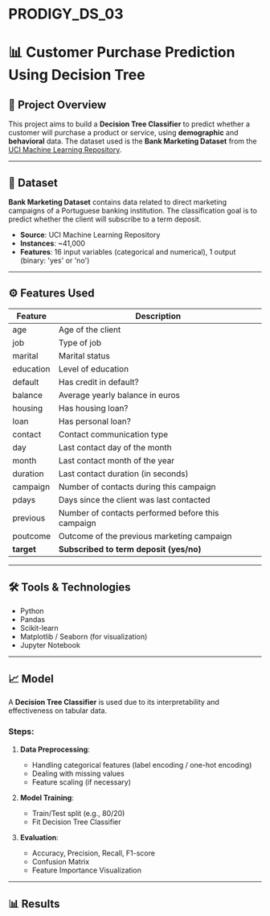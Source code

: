 # PRODIGY_DS_03

# 📊 Customer Purchase Prediction Using Decision Tree

## 📝 Project Overview

This project aims to build a **Decision Tree Classifier** to predict whether a customer will purchase a product or service, using **demographic** and **behavioral** data. The dataset used is the **Bank Marketing Dataset** from the [UCI Machine Learning Repository](https://archive.ics.uci.edu/dataset/222/bank+marketing).

---

## 📁 Dataset

**Bank Marketing Dataset** contains data related to direct marketing campaigns of a Portuguese banking institution. The classification goal is to predict whether the client will subscribe to a term deposit.

- **Source**: UCI Machine Learning Repository
- **Instances**: ~41,000
- **Features**: 16 input variables (categorical and numerical), 1 output (binary: 'yes' or 'no')

---

## ⚙️ Features Used

| Feature   | Description                                   |
|-----------|-----------------------------------------------|
| age       | Age of the client                             |
| job       | Type of job                                   |
| marital   | Marital status                                |
| education | Level of education                            |
| default   | Has credit in default?                        |
| balance   | Average yearly balance in euros               |
| housing   | Has housing loan?                             |
| loan      | Has personal loan?                            |
| contact   | Contact communication type                    |
| day       | Last contact day of the month                 |
| month     | Last contact month of the year                |
| duration  | Last contact duration (in seconds)            |
| campaign  | Number of contacts during this campaign       |
| pdays     | Days since the client was last contacted      |
| previous  | Number of contacts performed before this campaign |
| poutcome  | Outcome of the previous marketing campaign    |
| **target**| **Subscribed to term deposit (yes/no)**       |

---

## 🛠️ Tools & Technologies

- Python
- Pandas
- Scikit-learn
- Matplotlib / Seaborn (for visualization)
- Jupyter Notebook

---

## 📈 Model

A **Decision Tree Classifier** is used due to its interpretability and effectiveness on tabular data.

### Steps:
1. **Data Preprocessing**:
   - Handling categorical features (label encoding / one-hot encoding)
   - Dealing with missing values
   - Feature scaling (if necessary)

2. **Model Training**:
   - Train/Test split (e.g., 80/20)
   - Fit Decision Tree Classifier

3. **Evaluation**:
   - Accuracy, Precision, Recall, F1-score
   - Confusion Matrix
   - Feature Importance Visualization

---

## 📊 Results
